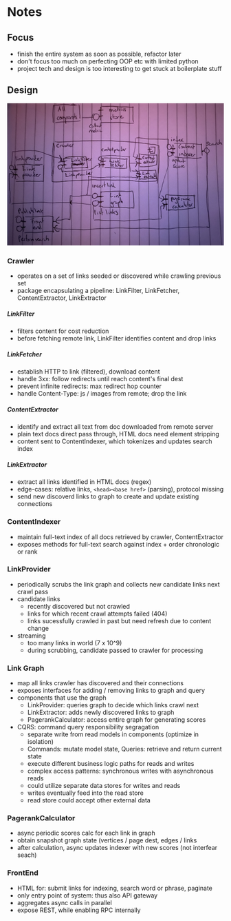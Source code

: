 # Notes

## Focus
- finish the entire system as soon as possible, refactor later
- don't focus too much on perfecting OOP etc with limited python
- project tech and design is too interesting to get stuck at boilerplate stuff

## Design

![](./components.jpg)

### Crawler
- operates on a set of links seeded or discovered while crawling previous set 
- package encapsulating a pipeline: LinkFilter, LinkFetcher, ContentExtractor, LinkExtractor

##### LinkFilter 
- filters content for cost reduction
- before fetching remote link, LinkFilter identifies content and drop links

##### LinkFetcher
- establish HTTP to link (filtered), download content
- handle 3xx: follow redirects until reach content's final dest
- prevent infinite redirects: max redirect hop counter
- handle Content-Type: js / images from remote; drop the link

##### ContentExtractor
- identify and extract all text from doc downloaded from remote server
- plain text docs direct pass through, HTML docs need element stripping
- content sent to ContentIndexer, which tokenizes and updates search index

##### LinkExtractor
- extract all links identified in HTML docs (regex)
- edge-cases: relative links, `<head><base href>` (parsing), protocol missing
- send new discoverd links to graph to create and update existing connections

### ContentIndexer
- maintain full-text index of all docs retrieved by crawler, ContentExtractor
- exposes methods for full-text search against index + order chronologic or rank

### LinkProvider
- periodically scrubs the link graph and collects new candidate links next crawl pass
- candidate links
    - recently discovered but not crawled
    - links for which recent crawl attempts failed (404)
    - links sucessfully crawled in past but need refresh due to content change
- streaming
    - too many links in world (7 x 10^9)
    - during scrubbing, candidate passed to crawler for processing

### Link Graph
- map all links crawler has discovered and their connections
- exposes interfaces for adding / removing links to graph and query
- components that use the graph
    - LinkProvider: queries graph to decide which links crawl next
    - LinkExtractor: adds newly discovered links to graph
    - PagerankCalculator: access entire graph for generating scores
- CQRS: command query responsibility segragation 
    - separate write from read models in components (optimize in isolation)
    - Commands: mutate model state, Queries: retrieve and return current state
    - execute different business logic paths for reads and writes
    - complex access patterns: synchronous writes with asynchronous reads
    - could utilize separate data stores for writes and reads
    - writes eventually feed into the read store
    - read store could accept other external data

### PagerankCalculator
- async periodic scores calc for each link in graph
- obtain snapshot graph state (vertices / page dest, edges / links
- after calculation, async  updates indexer with new scores (not interfear seach)

### FrontEnd
- HTML for: submit links for indexing, search word or phrase, paginate
- only entry point of system: thus also API gateway
- aggregates async calls in parallel
- expose REST, while enabling RPC internally
